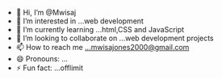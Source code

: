- 👋 Hi, I’m @Mwisaj 
- 👀 I’m interested in ...web development 
- 🌱 I’m currently learning ...html,CSS and JavaScript 
- 💞️ I’m looking to collaborate on ...web development projects
- 📫 How to reach me ...mwisajones2000@gmail.com
- 😄 Pronouns: ...
- ⚡ Fun fact: ...offlimit

<!---
Mwisaj/Mwisaj is a ✨ special ✨ repository because its `README.md` (this file) appears on your GitHub profile.
You can click the Preview link to take a look at your changes.
--->
